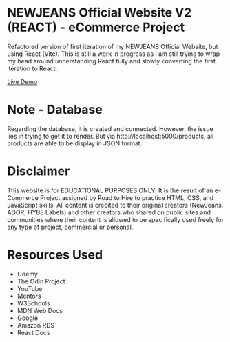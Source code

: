 # NEWJEANS Official Website V2 (REACT) - eCommerce Project

Refactored version of first iteration of my NEWJEANS Official Website, but using React (Vite). This is still a work in progress as I am still trying to wrap my head around understanding React fully and slowly converting the first iteration to React.

[Live Demo](https://nwjs-official-react.vercel.app/)

# Note - Database
Regarding the database, it is created and connected. However, the issue lies in trying to get it to render. But via http://localhost:5000/products, all products are able to be display in JSON format. 

# Disclaimer
This website is for EDUCATIONAL PURPOSES ONLY. It is the result of an e-Commerce Project assigned by Road to Hire to practice HTML, CSS, and JavaScript skills. All content is credited to their original creators (NewJeans, ADOR, HYBE Labels) and other creators who shared on public sites and communities where their content is allowed to be specifically used freely for any type of project, commercial or personal.

# Resources Used
- Udemy
- The Odin Project
- YouTube
- Mentors
- W3Schools
- MDN Web Docs
- Google
- Amazon RDS
- React Docs
